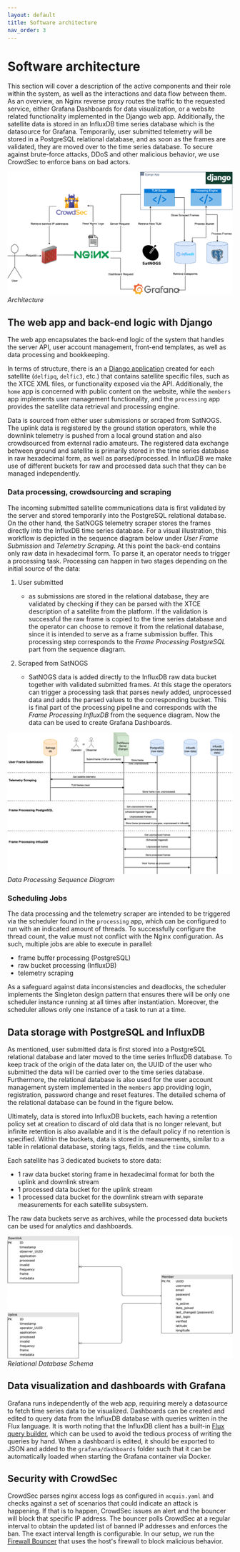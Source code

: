 ```yaml
---
layout: default
title: Software architecture
nav_order: 3
---
```


# Software architecture

This section will cover a description of the active components and their role within the system, as well as the interactions and data flow between them. As an overview, an Nginx reverse proxy routes the traffic to the requested service, either Grafana Dashboards for data visualization, or a website related functionality implemented in the Django web app. Additionally, the satellite data is stored in an InfluxDB time series database which is the datasource for Grafana. Temporarily, user submitted telemetry will be stored in a PostgreSQL relational database, and as soon as the frames are validated, they are moved over to the time series database. To secure against brute-force attacks, DDoS and other malicious behavior, we use CrowdSec to enforce bans on bad actors.

![system-architecture](diagrams/system-architecture.png "High Level Architecture") *Architecture*

## The web app and back-end logic with Django

The web app encapsulates the back-end logic of the system that handles the server API, user account management, front-end templates, as well as data processing and bookkeeping.

In terms of structure, there is an a [Django application](https://docs.djangoproject.com/en/4.1/intro/tutorial01/) created for each satellite (`delfipq`, `delfic3`, etc.) that contains satellite specific files, such as the XTCE XML files, or functionality exposed via the API. Additionally, the `home` app is concerned with public content on the website, while the `members` app implements user management functionality, and the `processing` app provides the satellite data retrieval and processing engine.

Data is sourced from either user submissions or scraped from SatNOGS. The uplink data is registered by the ground station operators, while the downlink telemetry is pushed from a local ground station and also crowdsourced from external radio amateurs. The registered data exchange between ground and satellite is primarily stored in the time series database in raw hexadecimal form, as well as parsed/processed. In InfluxDB we make use of different buckets for raw and processed data such that they can be managed independently.

### Data processing, crowdsourcing and scraping

The incoming submitted satellite communications data is first validated by the server and stored temporarily into the PostgreSQL relational database. On the other hand, the SatNOGS telemetry scraper stores the frames directly into the InfluxDB time series database. For a visual illustration, this workflow is depicted in the sequence diagram below under *User Frame Submission* and *Telemetry Scraping*. At this point the back-end contains only raw data in hexadecimal form. To parse it, an operator needs to trigger a processing task. Processing can happen in two stages depending on the initial source of the data:

1. User submitted
   - as submissions are stored in the relational database, they are validated by checking if they can be parsed with the XTCE description of a satellite from the platform. If the validation is successful the raw frame is copied to the time series database and the operator can choose to remove it from the relational database, since it is intended to serve as a frame submission buffer. This processing step corresponds to the *Frame Processing PostgreSQL* part from the sequence diagram.

2. Scraped from SatNOGS
   - SatNOGS data is added directly to the InfluxDB raw data bucket together with validated submitted frames. At this stage the operators can trigger a processing task that parses newly added, unprocessed data and adds the parsed values to the corresponding bucket. This is final part of the processing pipeline and corresponds with the *Frame Processing InfluxDB* from the sequence diagram. Now the data can be used to create Grafana Dashboards.


![data-processing](diagrams/delfi_space_data_processing.png "Data Processing Sequence Diagram") *Data Processing Sequence Diagram*


### Scheduling Jobs

The data processing and the telemetry scraper are intended to be triggered via the scheduler found in the `processing` app, which can be configured to run with an indicated amount of threads. To successfully configure the thread count, the value must not conflict with the Nginx configuration. As such, multiple jobs are able to execute in parallel:

- frame buffer processing (PostgreSQL)
- raw bucket processing (InfluxDB)
- telemetry scraping

As a safeguard against data inconsistencies and deadlocks, the scheduler implements the Singleton design pattern that ensures there will be only one scheduler instance running at all times after instantiation. Moreover, the scheduler allows only one instance of a task to run at a time.

## Data storage with PostgreSQL and InfluxDB

As mentioned, user submitted data is first stored into a PostgreSQL relational database and later moved to the time series InfluxDB database. To keep track of the origin of the data later on, the UUID of the user who submitted the data will be carried over to the time series database. Furthermore, the relational database is also used for the user account management system implemented in the `members` app providing login, registration, password change and reset features. The detailed schema of the relational database can be found in the figure below.

Ultimately, data is stored into InfluxDB buckets, each having a retention policy set at creation to discard of old data that is no longer relevant, but infinite retention is also available and it is the default policy if no retention is specified. Within the buckets, data is stored in measurements, similar to a table in relational database, storing tags, fields, and the `time` column.

Each satellite has 3 dedicated buckets to store data:
- 1 raw data bucket storing frame in hexadecimal format for both the uplink and downlink stream
- 1 processed data bucket for the uplink stream
- 1 processed data bucket for the downlink stream with separate measurements for each satellite subsystem.

The raw data buckets serve as archives, while the processed data buckets can be used for analytics and dashboards.

![postgres](diagrams/postgres_schema.png "Relational Database Schema") *Relational Database Schema*

## Data visualization and dashboards with Grafana

Grafana runs independently of the web app, requiring merely a datasource to fetch time series data to be visualized. Dashboards can be created and edited to query data from the InfluxDB database with queries written in the Flux language. It is worth noting that the InfluxDB client has a built-in [Flux query builder](https://docs.influxdata.com/influxdb/cloud/query-data/execute-queries/data-explorer/), which can be used to avoid the tedious process of writing the queries by hand. When a dashboard is edited, it should be exported to JSON and added to the `grafana/dashboards` folder such that it can be automatically loaded when starting the Grafana container via Docker.

## Security with CrowdSec

CrowdSec parses nginx access logs as configured in `acquis.yaml` and checks against a set of scenarios that could indicate an attack is happening. If that is to happen, CrowdSec issues an alert and the bouncer will block that specific IP address. The bouncer polls CrowdSec at a regular interval to obtain the updated list of banned IP addresses and enforces the ban. The exact interval length is configurable. In our setup, we run the [Firewall Bouncer](https://docs.crowdsec.net/docs/bouncers/firewall/) that uses the host's firewall to block malicious behavior.



